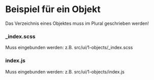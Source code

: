 # Beispiel für ein Objekt

Das Verzeichnis eines Objektes muss im Plural geschrieben werden!

### _index.scss

Muss eingebunden werden: z.B. src/ui/1-objects/_index.scss

### index.js

Muss eingebunden werden: z.B. src/ui/1-objects/index.js
